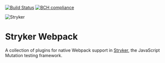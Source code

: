[![Build Status](https://travis-ci.org/Archcry/stryker-webpack.svg?branch=master)](https://travis-ci.org/Archcry/stryker-webpack)
[![BCH compliance](https://bettercodehub.com/edge/badge/Archcry/stryker-webpack?branch=master)](https://bettercodehub.com/)

![Stryker](https://github.com/stryker-mutator/stryker/raw/master/stryker-80x80.png)

# Stryker Webpack

A collection of plugins for native Webpack support in [Stryker](https://stryker-mutator.github.io), the JavaScript Mutation testing framework.
